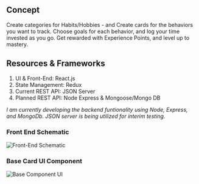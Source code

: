 ## Concept
Create categories for Habits/Hobbies - and Create cards for the behaviors you want to track. 
Choose goals for each behavior, and log your time invested as you go.
Get rewarded with Experience Points, and level up to mastery. 

## Resources & Frameworks
1. UI & Front-End: React.js
2. State Management: Redux
3. Current REST API: JSON Server
4. Planned REST API: Node Express & Mongoose/Mongo DB

*I am currently developing the backend funtionality using Node, Express, and MongoDb. JSON server is being utilized for interim testing.*

### Front End Schematic
![Front-End Schematic](https://i.imgur.com/gH9PFkF.png)

### Base Card UI Component
![Base Component UI](https://i.imgur.com/8iPjDaL.png)
